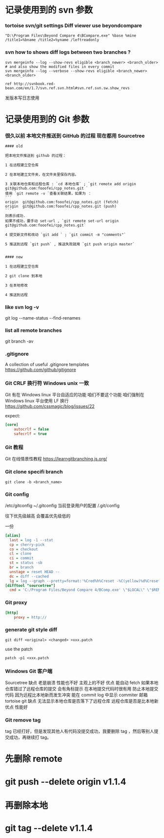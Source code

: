 ﻿
# 记录使用到的 svn 参数

  ### tortoise svn/git settings Diff viewer use beyondcompare
  ```
  "D:\Program Files\Beyond Compare 4\BCompare.exe" %base %mine /title1=%bname /title2=%yname /leftreadonly
  ```

  ### svn how to shows diff logs between two branches ?
  ```
  svn mergeinfo --log --show-revs eligible <branch_newer> <branch_older>
  # and also show the modified files in every commit
  svn mergeinfo --log --verbose --show-revs eligible <branch_newer> <branch_older>
  ```
  `ref http://svnbook.red-bean.com/en/1.7/svn.ref.svn.html#svn.ref.svn.sw.show_revs`

  发版本写日志使用
  
# 记录使用到的 Git 参数


  ### 很久以前 本地文件推送到 GitHub 的过程 现在都用 Sourcetree

    #### old

    把本地文件推送到 github 的过程：

    1 在远程建立空仓库

    2 在本地建立文件夹，在文件夹里保存内容。

    3 关联本地仓库和远程仓库 : `cd 本地仓库` ; `git remote add origin  git@github.com:fooofei/cpp_notes.git `
    使用 `git remote -v `查看关联结果，如果为 ：
    ```
    origin	git@github.com:fooofei/cpp_notes.git (fetch)
    origin	git@github.com:fooofei/cpp_notes.git (push)
    ```
    则表示成功.
    如果不成功，要手动 set-url , `git remote set-url origin git@github.com:fooofei/cpp_notes.git`

    4 提交新文件和改动 `git add ` ; `git commit -m "comments"`

    5 推送到远程 `git push` , 推送失败就用 `git push origin master`
    
    
    #### new
    
    1 在远程建立空仓库
    
    2 git clone 到本地 
    
    3 在本地修改  
    
    4 推送到远程 
    
  ### like svn log -v
  git log --name-status --find-renames
  
  
  ### list all remote branches
  git branch -av
  
  
  ### .gitignore
  A collection of useful .gitignore templates https://github.com/github/gitignore
  
  
  ### Git CRLF 换行符 Windows unix 一致
  Git 有在 Windows linux 平台自适应的功能 咱们不要这个功能 咱们强制在 Windows linux 平台使用 LF 换行
  https://github.com/cssmagic/blog/issues/22 

  expect:
  ```ini
  [core]
      autocrlf = false
      safecrlf = true
  ```    
  ### Git 教程
  Git 在线情景性教程 https://learngitbranching.js.org/
  
  ### Git clone specifi branch
  `git clone -b <branch_name>`
  
  ### Git config
  /etc/gitconfig
  ~/.gitconfig 当前登录用户的配置
  <project>/.git/config
  
  往下优先级越高 会覆盖优先级低的
  
  一份
  ```ini
  [alias]
    last = log -1 --stat
    cp = cherry-pick
    co = checkout
    cl = clone
    ci = commit
    st = status -sb
    br = branch
    unstage = reset HEAD --
    dc = diff --cached
    lg = log --graph --pretty=format:'%Cred%h%Creset -%C(yellow)%d%Creset %s %Cgreen(%cr) %Cblue<%an>%Creset' --abbrev-commit --date=relative --all
  [difftool "sourcetree"]
    cmd = 'C:/Program Files/Beyond Compare 4/BComp.exe' \"$LOCAL\" \"$REMOTE\"
  ```

  
  ### Git proxy
  ```ini
  [http]
      proxy = http://
  ```
  
  
  ### generate git style diff
  ```
  git diff <original> <changed> >xxx.patch
  ```
  use the patch
  ```
  patch -p1 <xxx.patch
  ```

  ### Windows Git 客户端
  Sourcetree 
    缺点 老是崩溃 性能也不好  主观上的不好
    优点 能自动 fetch 如果本地仓库错过了远程仓库的提交 会有角标提示 在本地提交代码时很有用 
         防止本地提交代码 因为远程比本地新而发生冲突
         能在 commit log 中显示 commiter 邮箱
  tortoise git
    缺点 无法显示本地仓库是否落下了远程仓库 远程仓库是否是比本地新
    优点 性能好
  ### Git remove tag
  tag 已经打好，但是发现其他人有代码没提交成功，我要删除 tag ，然后等别人提交成功，再继续打 tag。
  
  # 先删除 remote
  # git push --delete origin v1.1.4
  # 再删除本地
  # git tag --delete  v1.1.4